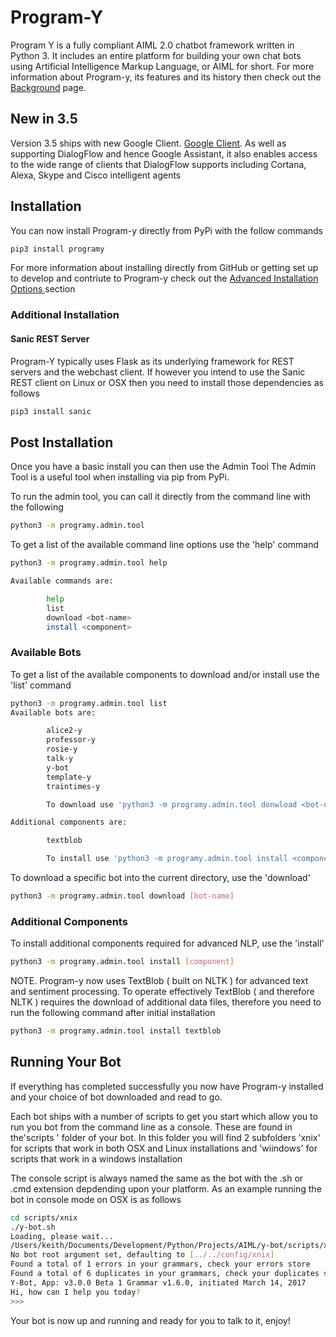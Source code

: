 # Program-Y

Program Y is a fully compliant AIML 2.0 chatbot framework written in Python 3. It includes an entire platform for building your own chat bots using Artificial Intelligence Markup Language, or AIML for short. 
For more information about Program-y, its features and its history then check out the [Background](./Background) page.

## New in 3.5
Version 3.5 ships with new Google Client. [Google Client](./wiki/Client-Google). As well as supporting DialogFlow and hence
Google Assistant, it also enables access to the wide range of clients that DialogFlow supports including Cortana, Alexa, 
Skype and Cisco intelligent agents


## Installation
You can now install Program-y directly from PyPi with the follow commands

```bash
pip3 install programy
```

For more information about installing directly from GitHub or getting set up to develop and contriute to Program-y check out
the [Advanced Installation Options ](./Install_Advanced.md) section

### Additional Installation

#### Sanic REST Server
Program-Y typically uses Flask as its underlying framework for REST servers and the webchast client.
If however you intend to use the Sanic REST client on Linux or OSX then you need to install those dependencies as follows
```bash
pip3 install sanic
```

## Post Installation
Once you have a basic install you can then use the Admin Tool
The Admin Tool is a useful tool when installing via pip from PyPi. 

To run the admin tool, you can call it directly from the command line with the following 
```bash
python3 -m programy.admin.tool
```

To get a list of the available command line options use the 'help' command
```bash
python3 -m programy.admin.tool help

Available commands are:

        help
        list
        download <bot-name>
        install <component>

```

### Available Bots
To get a list of the available components to download and/or install use the 'list' command
```bash
python3 -m programy.admin.tool list
Available bots are:

        alice2-y
        professor-y
        rosie-y
        talk-y
        y-bot
        template-y
        traintimes-y

        To download use 'python3 -m programy.admin.tool donwload <bot-name>'

Additional components are:

        textblob

        To install use 'python3 -m programy.admin.tool install <component>'
```

To download a specific bot into the current directory, use the 'download'
```bash
python3 -m programy.admin.tool download [bot-name]
```

### Additional Components
To install additional components required for advanced NLP, use the 'install'
```bash
python3 -m programy.admin.tool install [component]
```

NOTE. Program-y now uses TextBlob ( built on NLTK ) for advanced text and sentiment processing. 
To operate effectively TextBlob ( and therefore NLTK ) requires the download of additional data files, therefore
you need to run the following command after initial installation
```bash
python3 -m programy.admin.tool install textblob
```

## Running Your Bot
If everything has completed successfully you now have Program-y installed and your choice of bot
downloaded and read to go.

Each bot ships with a number of scripts to get you start which allow you to run 
you bot from the command line as a console. These are found in the'scripts ' folder of your bot. In this folder you will find
2 subfolders 'xnix' for scripts that work in both OSX and Linux installations and 'wiindows' for scripts that work in a windows installation

The console script is always named the same as the bot with the .sh or .cmd extension depdending upon your platform. As an example
running the bot in console mode on OSX is as follows

```bash
cd scripts/xnix
./y-bot.sh
Loading, please wait...
/Users/keith/Documents/Development/Python/Projects/AIML/y-bot/scripts/xnix
No bot root argument set, defaulting to [../../config/xnix]
Found a total of 1 errors in your grammars, check your errors store
Found a total of 6 duplicates in your grammars, check your duplicates store
Y-Bot, App: v3.0.0 Beta 1 Grammar v1.6.0, initiated March 14, 2017
Hi, how can I help you today?
>>> 
```
Your bot is now up and running and ready for you to talk to it, enjoy!



